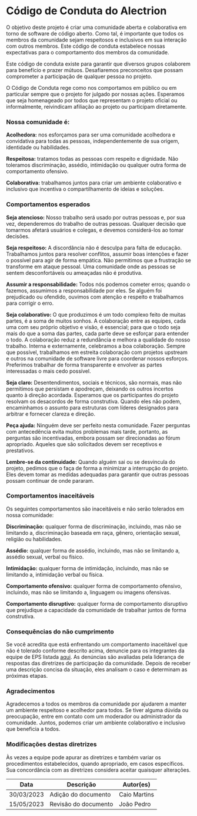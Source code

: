 # Código de Conduta do Alectrion

O objetivo deste projeto é criar uma comunidade aberta e colaborativa em torno de software de código aberto. Como tal, é importante que todos os membros da comunidade sejam respeitosos e inclusivos em sua interação com outros membros. Este código de conduta estabelece nossas expectativas para o comportamento dos membros da comunidade.

Este código de conduta existe para garantir que diversos grupos colaborem para benefício e prazer mútuos. Desafiaremos preconceitos que possam comprometer a participação de qualquer pessoa no projeto.

O Código de Conduta rege como nos comportamos em público ou em particular sempre que o projeto for julgado por nossas ações. Esperamos que seja homenageado por todos que representam o projeto oficial ou informalmente, reivindicam afiliação ao projeto ou participam diretamente.



### Nossa comunidade é:
**Acolhedora:** nos esforçamos para ser uma comunidade acolhedora e convidativa para todas as pessoas, independentemente de sua origem, identidade ou habilidades.

**Respeitosa:** tratamos todas as pessoas com respeito e dignidade. Não toleramos discriminação, assédio, intimidação ou qualquer outra forma de comportamento ofensivo.

**Colaborativa:** trabalhamos juntos para criar um ambiente colaborativo e inclusivo que incentiva o compartilhamento de ideias e soluções.

### Comportamentos esperados
**Seja atencioso:** Nosso trabalho será usado por outras pessoas e, por sua vez, dependeremos do trabalho de outras pessoas. Qualquer decisão que tomarmos afetará usuários e colegas, e devemos considerá-los ao tomar decisões.

**Seja respeitoso:** A discordância não é desculpa para falta de educação. Trabalhamos juntos para resolver conflitos, assumir boas intenções e fazer o possível para agir de forma empática. Não permitimos que a frustração se transforme em ataque pessoal. Uma comunidade onde as pessoas se sentem desconfortáveis ​​ou ameaçadas não é produtiva.

**Assumir a responsabilidade:** Todos nós podemos cometer erros; quando o fazemos, assumimos a responsabilidade por eles. Se alguém foi prejudicado ou ofendido, ouvimos com atenção e respeito e trabalhamos para corrigir o erro.

**Seja colaborativo:** O que produzimos é um todo complexo feito de muitas partes, é a soma de muitos sonhos. A colaboração entre as equipes, cada uma com seu próprio objetivo e visão, é essencial; para que o todo seja mais do que a soma das partes, cada parte deve se esforçar para entender o todo. A colaboração reduz a redundância e melhora a qualidade do nosso trabalho. Interna e externamente, celebramos a boa colaboração. Sempre que possível, trabalhamos em estreita colaboração com projetos upstream e outros na comunidade de software livre para coordenar nossos esforços. Preferimos trabalhar de forma transparente e envolver as partes interessadas o mais cedo possível.

**Seja claro:** Desentendimentos, sociais e técnicos, são normais, mas não permitimos que persistam e apodreçam, deixando os outros incertos quanto à direção acordada. Esperamos que os participantes do projeto resolvam os desacordos de forma construtiva. Quando eles não podem, encaminhamos o assunto para estruturas com líderes designados para arbitrar e fornecer clareza e direção.

**Peça ajuda:** Ninguém deve ser perfeito nesta comunidade. Fazer perguntas com antecedência evita muitos problemas mais tarde, portanto, as perguntas são incentivadas, embora possam ser direcionadas ao fórum apropriado. Aqueles que são solicitados devem ser receptivos e prestativos.

**Lembre-se da continuidade:** Quando alguém sai ou se desvincula do projeto, pedimos que o faça de forma a minimizar a interrupção do projeto. Eles devem tomar as medidas adequadas para garantir que outras pessoas possam continuar de onde pararam.



### Comportamentos inaceitáveis
Os seguintes comportamentos são inaceitáveis e não serão tolerados em nossa comunidade:

**Discriminação:** qualquer forma de discriminação, incluindo, mas não se limitando a, discriminação baseada em raça, gênero, orientação sexual, religião ou habilidades.

**Assédio:** qualquer forma de assédio, incluindo, mas não se limitando a, assédio sexual, verbal ou físico.

**Intimidação:** qualquer forma de intimidação, incluindo, mas não se limitando a, intimidação verbal ou física.

**Comportamento ofensivo:** qualquer forma de comportamento ofensivo, incluindo, mas não se limitando a, linguagem ou imagens ofensivas.

**Comportamento disruptivo:** qualquer forma de comportamento disruptivo que prejudique a capacidade da comunidade de trabalhar juntos de forma construtiva.

### Consequências do não cumprimento
Se você acredita que está enfrentando um comportamento inaceitável que não é tolerado conforme descrito acima, denuncie para os integrantes da equipe de EPS listada [aqui](https://fga-eps-mds.github.io/2023-1-Alectrion-DOC/). As denúncias são avaliadas pela liderança de respostas das diretrizes de participação da comunidade. Depois de receber uma descrição concisa da situação, eles analisam o caso e determinam as próximas etapas.



### Agradecimentos
Agradecemos a todos os membros da comunidade por ajudarem a manter um ambiente respeitoso e acolhedor para todos. Se tiver alguma dúvida ou preocupação, entre em contato com um moderador ou administrador da comunidade. Juntos, podemos criar um ambiente colaborativo e inclusivo que beneficia a todos.



### Modificações destas diretrizes
Às vezes a equipe pode apurar as diretrizes e também variar os procedimentos estabelecidos, quando apropriado, em casos específicos. Sua concordância com as diretrizes considera aceitar quaisquer alterações.


|**Data**|**Descrição**|**Autor(es)**|
|--------|-------------|--------------|
|30/03/2023| Adição do documento | Caio Martins |
|15/05/2023| Revisão do documento | João Pedro |
